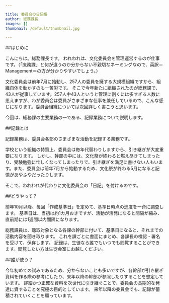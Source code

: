 ```yaml
---

title: 委員会の日記帳
author: 総務課長
images: []
thumbnail: /default/thumbnail.jpg

---
```


##はじめに

こんにちは。総務課長です。
われわれは、文化委員会を管理運営するのが仕事です。（「庶務課」と何が違うのか分からない不親切なネーミングなので、英訳＝Management＝の方が分かりやすいでしょう。）

文化委員会は前年7月に始動し、257人の委員を擁する大規模組織ですから、組織自体を動かすのも一苦労です。
そこで今年新たに組織されたのが総務課で、43人が従事しています。257人中43人というと管理に割くには多すぎる人数に思えますが、わが委員会は委員がさまざまな仕事を兼任しているので、こんな感じになります。委員会組織については次回詳しく書こうと思います。

今回は、総務課の主要業務の一である、記録業務について説明します。

##記録とは

記録業務は、委員会各部のさまざまな活動を記録する業務です。

学校という組織の特質上、委員会は毎年代替わりしますから、引き継ぎが大変重要になります。
しかし、幹部の中には、文化祭が終わると燃え尽きてしまったり、受験勉強に忙しくなってしまったりで、引き継ぎを満足に書けない人もいます。また、委員会は前年7月から始動するため、文化祭が終わる5月になると記憶があやふやだったりします。

そこで、われわれが代わりに文化委員会の「日記」を付けるのです。

##どうやって？

前年10月以降、毎回「作成基準日」を定めて、基準日時点の進度を一斉に調査します。
基準日は、当初は約1カ月おきですが、活動が活発になると間隔が縮み、直前期には1週間以内間隔になります。

総務課員は、聴取対象となる各課の幹部に付いて、基準日になると、それまでの活動内容を聞き取ります。
これを課ごとに書面にまとめ、各課長の検認・署名を受けて、保存します。
記録は、生徒なら誰でもいつでも閲覧することができます。閲覧したい方は生徒会室にお越しください。

##誰が使う？

今年初めての試みであるため、分からないことも多いですが、各幹部が引き継ぎ資料を作る際の参考にしたり、来年以降の幹部が参照したりすることを想定しています。
詳細かつ正確な資料を次世代に引き継ぐことで、委員会の長期的な発達に資することを究極の目的としています。
来年以降の委員会でも、記録が蓄積されていくことを願っています。